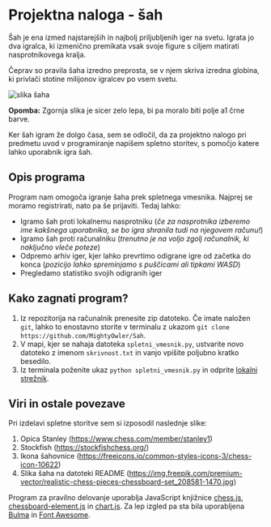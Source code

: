 # Projektna naloga - šah



Šah je ena izmed najstarejših in najbolj priljubljenih iger na svetu. Igrata jo dva igralca, ki izmenično premikata vsak svoje figure s ciljem matirati nasprotnikovega kralja.

Čeprav so pravila šaha izredno preprosta, se v njem skriva izredna globina, ki privlači stotine milijonov igralcev po vsem svetu.

![slika šaha](https://img.freepik.com/premium-vector/realistic-chess-pieces-chessboard-set_208581-1470.jpg?w=2000)

**Opomba:** Zgornja slika je sicer zelo lepa, bi pa moralo biti polje a1 črne barve.

Ker šah igram že dolgo časa, sem se odločil, da za projektno nalogo pri predmetu uvod v programiranje napišem spletno storitev, s pomočjo katere lahko uporabnik igra šah.

## Opis programa
Program nam omogoča igranje šaha prek spletnega vmesnika. Najprej se moramo registrirati, nato pa še prijaviti. Tedaj lahko:
- Igramo šah proti lokalnemu nasprotniku (*če za nasprotnika izberemo ime kakšnega uporabnika, se bo igra shranila tudi na njegovem računu!*)
- Igramo šah proti računalniku (*trenutno je na voljo zgolj računalnik, ki naključno vleče poteze*)
- Odpremo arhiv iger, kjer lahko prevrtimo odigrane igre od začetka do konca (*pozicijo lahko spreminjamo s puščicami ali tipkami WASD*)
- Pregledamo statistiko svojih odigranih iger

## Kako zagnati program?
1. Iz repozitorija na računalnik prenesite zip datoteko. Če imate naložen `git`, lahko to enostavno storite v terminalu z ukazom `git clone https://github.com/MightyOwler/Sah`.
2. V mapi, kjer se nahaja datoteka `spletni_vmesnik.py`, ustvarite novo datoteko z imenom `skrivnost.txt` in vanjo vpišite poljubno kratko besedilo.
3. Iz terminala poženite ukaz `python spletni_vmesnik.py` in odprite [lokalni strežnik](http://localhost:8080/).


## Viri in ostale povezave
Pri izdelavi spletne storitve sem si izposodil naslednje slike:
1. Opica Stanley (https://www.chess.com/member/stanley1)
2. Stockfish (https://stockfishchess.org/)
3. Ikona šahovnice (https://freeicons.io/common-styles-icons-3/chess-icon-10622)
4. Slika šaha na datoteki README (https://img.freepik.com/premium-vector/realistic-chess-pieces-chessboard-set_208581-1470.jpg)

Program za pravilno delovanje uporablja JavaScript knjižnice [chess.js](https://github.com/jhlywa/chess.js/blob/master/README.md), [chessboard-element.js](https://justinfagnani.github.io/chessboard-element/) in [chart.js](https://www.chartjs.org/). Za lep izgled pa sta bila uporabljena [Bulma](https://bulma.io/) in [Font Awesome](https://fontawesome.com/icons).

